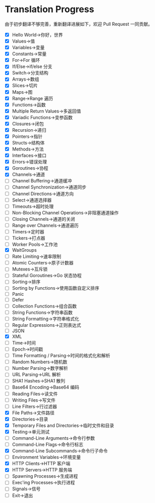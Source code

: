 # Translation Progress

由于初步翻译不够完善，重新翻译进展如下，欢迎 Pull Request 一同贡献。

- [x] Hello World->你好，世界
- [x] Values->值
- [x] Variables->变量
- [x] Constants->常量
- [x] For->For 循环
- [x] If/Else->if/else 分支
- [x] Switch->分支结构
- [x] Arrays->数组
- [x] Slices->切片
- [x] Maps->图
- [x] Range->Range 遍历
- [x] Functions->函数
- [x] Multiple Return Values->多返回值
- [x] Variadic Functions->变参函数
- [x] Closures->闭包
- [x] Recursion->递归
- [x] Pointers->指针
- [x] Structs->结构体
- [x] Methods->方法
- [x] Interfaces->接口
- [x] Errors->错误处理
- [x] Goroutines->协程
- [x] Channels->通道
- [ ] Channel Buffering->通道缓冲
- [ ] Channel Synchronization->通道同步
- [ ] Channel Directions->通道方向
- [ ] Select->通道选择器
- [ ] Timeouts->超时处理
- [ ] Non-Blocking Channel Operations->非阻塞通道操作
- [ ] Closing Channels->通道的关闭
- [ ] Range over Channels->通道遍历
- [ ] Timers->定时器
- [ ] Tickers->打点器
- [ ] Worker Pools->工作池
- [x] WaitGroups
- [ ] Rate Limiting->速率限制
- [ ] Atomic Counters->原子计数器
- [ ] Mutexes->互斥锁
- [ ] Stateful Goroutines->Go 状态协程
- [ ] Sorting->排序
- [ ] Sorting by Functions->使用函数自定义排序
- [ ] Panic
- [ ] Defer
- [ ] Collection Functions->组合函数
- [ ] String Functions->字符串函数
- [ ] String Formatting->字符串格式化
- [ ] Regular Expressions->正则表达式
- [ ] JSON
- [x] XML
- [ ] Time->时间
- [ ] Epoch->时间戳
- [ ] Time Formatting / Parsing->时间的格式化和解析
- [ ] Random Numbers->随机数
- [ ] Number Parsing->数字解析
- [ ] URL Parsing->URL 解析
- [ ] SHA1 Hashes->SHA1 散列
- [ ] Base64 Encoding->Base64 编码
- [ ] Reading Files->读文件
- [ ] Writing Files->写文件
- [ ] Line Filters->行过滤器
- [x] File Paths->文件路径
- [x] Directories->目录
- [x] Temporary Files and Directories->临时文件和目录
- [x] Testing->单元测试
- [ ] Command-Line Arguments->命令行参数
- [ ] Command-Line Flags->命令行标志
- [x] Command-Line Subcommands->命令行子命令
- [ ] Environment Variables->环境变量
- [x] HTTP Clients->HTTP 客户端
- [x] HTTP Servers->HTTP 服务端
- [ ] Spawning Processes->生成进程
- [ ] Exec'ing Processes->执行进程
- [ ] Signals->信号
- [ ] Exit->退出